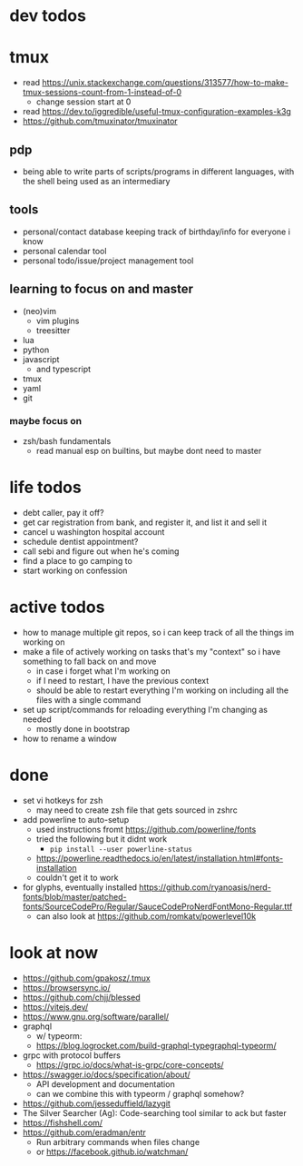 # dev todos

# tmux
- read https://unix.stackexchange.com/questions/313577/how-to-make-tmux-sessions-count-from-1-instead-of-0
    - change session start at 0
- read https://dev.to/iggredible/useful-tmux-configuration-examples-k3g
- https://github.com/tmuxinator/tmuxinator
## pdp
- being able to write parts of scripts/programs in different languages, with the shell being used as an intermediary

## tools
- personal/contact database keeping track of birthday/info for everyone i know
- personal calendar tool
- personal todo/issue/project management tool


## learning to focus on and master
- (neo)vim
    - vim plugins
    - treesitter
- lua
- python
- javascript
    - and typescript
- tmux
- yaml 
- git
### maybe focus on
- zsh/bash fundamentals
    - read manual esp on builtins, but maybe dont need to master

# life todos
- debt caller, pay it off?
- get car registration from bank, and register it, and list it and sell it
- cancel u washington hospital account
- schedule dentist appointment?
- call sebi and figure out when he's coming
- find a place to go camping to
- start working on confession

# active todos
- how to manage multiple git repos, so i can keep track of all the things im working on
- make a file of actively working on tasks that's my "context" so i have something to fall back on and move
    - in case i forget what I'm working on
    - if I need to restart, I have the previous context
    - should be able to restart everything I'm working on including all the files with a single command
- set up script/commands for reloading everything I'm changing as needed
    - mostly done in bootstrap
- how to rename a window

# done
- set vi hotkeys for zsh
    - may need to create zsh file that gets sourced in zshrc
- add powerline to auto-setup
    - used instructions fromt https://github.com/powerline/fonts
    - tried the following but it didnt work
      - `pip install --user powerline-status`
    - https://powerline.readthedocs.io/en/latest/installation.html#fonts-installation
    - couldn't get it to work
- for glyphs, eventually installed https://github.com/ryanoasis/nerd-fonts/blob/master/patched-fonts/SourceCodePro/Regular/SauceCodeProNerdFontMono-Regular.ttf
  - can also look at https://github.com/romkatv/powerlevel10k



# look at now
- https://github.com/gpakosz/.tmux
- https://browsersync.io/
- https://github.com/chjj/blessed
- https://vitejs.dev/
- https://www.gnu.org/software/parallel/
- graphql
    - w/ typeorm:
    - https://blog.logrocket.com/build-graphql-typegraphql-typeorm/
- grpc with protocol buffers
    - https://grpc.io/docs/what-is-grpc/core-concepts/
- https://swagger.io/docs/specification/about/
    - API development and documentation
    - can we combine this with typeorm / graphql somehow?
- https://github.com/jesseduffield/lazygit
- The Silver Searcher (Ag): Code-searching tool similar to ack but faster
- https://fishshell.com/
- https://github.com/eradman/entr
    - Run arbitrary commands when files change
    - or https://facebook.github.io/watchman/
